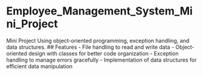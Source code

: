 # Employee_Management_System_Mini_Project
Mini Project Using object-oriented programming, exception handling, and data structures.  ## Features  - File handling to read and write data - Object-oriented design with classes for better code organization - Exception handling to manage errors gracefully - Implementation of data structures for efficient data manipulation
